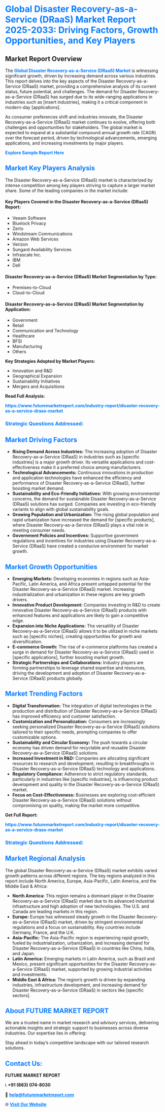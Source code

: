 <h1 style="color: #007BFF;">Global Disaster Recovery-as-a-Service (DRaaS) Market Report 2025-2033: Driving Factors, Growth Opportunities, and Key Players</h1>

<section id="overview">
<h2>Market Report Overview</h2>
<p>The <a href="https://www.futuremarketreport.com/industry-report/disaster-recovery-as-a-service-draas-market" style="color: #007BFF; text-decoration: none;"><strong>Global Disaster Recovery-as-a-Service (DRaaS) Market</strong></a> is witnessing significant growth, driven by increasing demand across various industries. This report delves into the key aspects of the Disaster Recovery-as-a-Service (DRaaS) market, providing a comprehensive analysis of its current status, future potential, and challenges. The demand for Disaster Recovery-as-a-Service (DRaaS) has surged due to its wide-ranging applications in industries such as [insert industries], making it a critical component in modern-day [applications].</p>
<p>As consumer preferences shift and industries innovate, the Disaster Recovery-as-a-Service (DRaaS) market continues to evolve, offering both challenges and opportunities for stakeholders. The global market is expected to expand at a substantial compound annual growth rate (CAGR) over the forecast period, driven by technological advancements, emerging applications, and increasing investments by major players.</p>
</section>

<section id="overview">
<p><a href="https://www.futuremarketreport.com/request-sample/reportId=56780" style="color: #007BFF; text-decoration: none;"><strong>Explore Sample Report Here</strong></a></p>
</section>

<section id="key-players">
<h2 style="color: #007BFF;">Market Key Players Analysis</h2>
<p>The Disaster Recovery-as-a-Service (DRaaS) market is characterized by intense competition among key players striving to capture a larger market share. Some of the leading companies in the market include:</p>
<h4>Key Players Covered in the Disaster Recovery-as-a-Service (DRaaS) Report:</h4>
<ul><li>Veeam Software</li><li>Bluelock Privacy</li><li>Zerto</li><li>Windstream Communications</li><li>Amazon Web Services</li><li>Verizon</li><li>Sungard Availability Services</li><li>Infrascale Inc.</li><li>IBM</li><li>Dell</li></ul>
<h4>Disaster Recovery-as-a-Service (DRaaS) Market Segmentation by Type:</h4>
<ul><li>Premises-to-Cloud</li><li>Cloud-to-Cloud</li></ul>

<h4>Disaster Recovery-as-a-Service (DRaaS) Market Segmentation by Application:</h4>
<ul><li>Government</li><li>Retail</li><li>Communication and Technology</li><li>Healthcare</li><li>BFSI</li><li>Manufacturing</li><li>Others</li></ul>
<p><strong>Key Strategies Adopted by Market Players:</strong></p>
<ul>
<li>Innovation and R&D</li>
<li>Geographical Expansion</li>
<li>Sustainability Initiatives</li>
<li>Mergers and Acquisitions</li>
</ul>
</section>

<section>
<p><strong>Read Full Analysis: </strong></p><a href="https://www.futuremarketreport.com/industry-report/disaster-recovery-as-a-service-draas-market" style="color: #007BFF; text-decoration: none;"><strong>https://www.futuremarketreport.com/industry-report/disaster-recovery-as-a-service-draas-market</strong></a>
<h3 style="color: #007BFF;">Strategic Questions Addressed:</h3>
</section>

<section id="driving-factors">
<h2 style="color: #007BFF;">Market Driving Factors</h2>
<ul>
<li><strong>Rising Demand Across Industries:</strong> The increasing adoption of Disaster Recovery-as-a-Service (DRaaS) in industries such as [specific industries] is a major growth driver. Its versatile applications and cost-effectiveness make it a preferred choice among manufacturers.</li>
<li><strong>Technological Advancements:</strong> Continuous innovations in production and application technologies have enhanced the efficiency and performance of Disaster Recovery-as-a-Service (DRaaS), further boosting market demand.</li>
<li><strong>Sustainability and Eco-Friendly Initiatives:</strong> With growing environmental concerns, the demand for sustainable Disaster Recovery-as-a-Service (DRaaS) solutions has surged. Companies are investing in eco-friendly variants to align with global sustainability goals.</li>
<li><strong>Growing Population and Urbanization:</strong> The rising global population and rapid urbanization have increased the demand for [specific products], where Disaster Recovery-as-a-Service (DRaaS) plays a vital role in meeting consumer needs.</li>
<li><strong>Government Policies and Incentives:</strong> Supportive government regulations and incentives for industries using Disaster Recovery-as-a-Service (DRaaS) have created a conducive environment for market growth.</li>
</ul>
</section>

<section id="growth-opportunities">
<h2 style="color: #007BFF;">Market Growth Opportunities</h2>
<ul>
<li><strong>Emerging Markets:</strong> Developing economies in regions such as Asia-Pacific, Latin America, and Africa present untapped potential for the Disaster Recovery-as-a-Service (DRaaS) market. Increasing industrialization and urbanization in these regions are key growth drivers.</li>
<li><strong>Innovative Product Development:</strong> Companies investing in R&D to create innovative Disaster Recovery-as-a-Service (DRaaS) products with enhanced features and applications are likely to gain a competitive edge.</li>
<li><strong>Expansion into Niche Applications:</strong> The versatility of Disaster Recovery-as-a-Service (DRaaS) allows it to be utilized in niche markets such as [specific niches], creating opportunities for growth and diversification.</li>
<li><strong>E-commerce Growth:</strong> The rise of e-commerce platforms has created a surge in demand for Disaster Recovery-as-a-Service (DRaaS) used in [specific applications], further boosting market growth.</li>
<li><strong>Strategic Partnerships and Collaborations:</strong> Industry players are forming partnerships to leverage shared expertise and resources, driving the development and adoption of Disaster Recovery-as-a-Service (DRaaS) products globally.</li>
</ul>
</section>

<section id="trending-factors">
<h2 style="color: #007BFF;">Market Trending Factors</h2>
<ul>
<li><strong>Digital Transformation:</strong> The integration of digital technologies in the production and distribution of Disaster Recovery-as-a-Service (DRaaS) has improved efficiency and customer satisfaction.</li>
<li><strong>Customization and Personalization:</strong> Consumers are increasingly seeking personalized Disaster Recovery-as-a-Service (DRaaS) solutions tailored to their specific needs, prompting companies to offer customizable options.</li>
<li><strong>Sustainability and Circular Economy:</strong> The push towards a circular economy has driven demand for recyclable and reusable Disaster Recovery-as-a-Service (DRaaS) solutions.</li>
<li><strong>Increased Investment in R&D:</strong> Companies are allocating significant resources to research and development, resulting in breakthroughs in Disaster Recovery-as-a-Service (DRaaS) technology and applications.</li>
<li><strong>Regulatory Compliance:</strong> Adherence to strict regulatory standards, particularly in industries like [specific industries], is influencing product development and quality in the Disaster Recovery-as-a-Service (DRaaS) market.</li>
<li><strong>Focus on Cost-Effectiveness:</strong> Businesses are exploring cost-efficient Disaster Recovery-as-a-Service (DRaaS) solutions without compromising on quality, making the market more competitive.</li>
</ul>
</section>

<section>
<p><strong>Get Full Report: </strong></p><a href="https://www.futuremarketreport.com/industry-report/disaster-recovery-as-a-service-draas-market" style="color: #007BFF; text-decoration: none;"><strong>https://www.futuremarketreport.com/industry-report/disaster-recovery-as-a-service-draas-market</strong></a>
<h3 style="color: #007BFF;">Strategic Questions Addressed:</h3>
</section>


<section id="regional-analysis">
<h2 style="color: #007BFF;">Market Regional Analysis</h2>
<p>The global Disaster Recovery-as-a-Service (DRaaS) market exhibits varied growth patterns across different regions. The key regions analyzed in this report include North America, Europe, Asia-Pacific, Latin America, and the Middle East & Africa:</p>
<ul>
<li><strong>North America:</strong> This region remains a dominant player in the Disaster Recovery-as-a-Service (DRaaS) market due to its advanced industrial infrastructure and high adoption of new technologies. The U.S. and Canada are leading markets in this region.</li>
<li><strong>Europe:</strong> Europe has witnessed steady growth in the Disaster Recovery-as-a-Service (DRaaS) market, driven by stringent environmental regulations and a focus on sustainability. Key countries include Germany, France, and the U.K.</li>
<li><strong>Asia-Pacific:</strong> The Asia-Pacific region is experiencing rapid growth, fueled by industrialization, urbanization, and increasing demand for Disaster Recovery-as-a-Service (DRaaS) in countries like China, India, and Japan.</li>
<li><strong>Latin America:</strong> Emerging markets in Latin America, such as Brazil and Mexico, present significant opportunities for the Disaster Recovery-as-a-Service (DRaaS) market, supported by growing industrial activities and investments.</li>
<li><strong>Middle East & Africa:</strong> The region’s growth is driven by expanding industries, infrastructure development, and increasing demand for Disaster Recovery-as-a-Service (DRaaS) in sectors like [specific sectors].</li>
</ul>
</section>

<footer>
<h2 style="color: #007BFF;">About FUTURE MARKET REPORT</h2>
<p>We are a trusted name in market research and advisory services, delivering actionable insights and strategic support to businesses across diverse industries. Our expertise lies in offering:</p>

<p>Stay ahead in today’s competitive landscape with our tailored research solutions.</p>

<h2 style="color: #007BFF;">Contact Us:</h2>
<p><strong>FUTURE MARKET REPORT</strong></p>
<p>📞 <strong>+91 (883) 074-8030</strong></p>
<p>📧 <strong><a href="mailto:help@futuremarketreport.com" style="color: #007BFF;">help@futuremarketreport.com</a></strong></p>
<p>🌐 <strong><a href="https://www.futuremarketreport.com/" style="color: #007BFF;">Visit Our Website</a></strong></p>
</footer>
